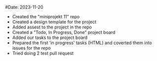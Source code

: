 #Date: 2023-11-20
- Created the "miniprojekt 11" repo
- Created a design template for the project
- Added assest to the project in the repo
- Created a "Todo, In Progress, Done" project board
- Added our tasks to the project board
- Prepared the first 'in progress' tasks (HTML) and coverted them into issues for the repo
- Tried doing 2 test pull request
